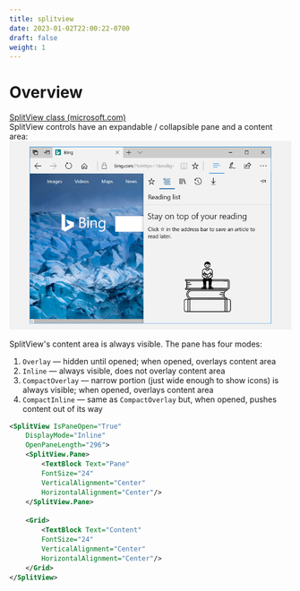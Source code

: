 ```yaml
---
title: splitview
date: 2023-01-02T22:00:22-0700
draft: false
weight: 1
---
```

# Overview
[SplitView class (microsoft.com)](https://learn.microsoft.com/en-us/windows/windows-app-sdk/api/winrt/microsoft.UI.Xaml.Controls.SplitView)  
SplitView controls have an expandable / collapsible pane and a content area:  
![Microsoft Edge split view example](./Design---Layouts-(Responsive-Layouts-w-XAML)_Panels-(Layout-panels)_SplitView-image1.png)

SplitView's content area is always visible.
The pane has four modes:
1.  `Overlay` — hidden until opened; when opened, overlays content area
2.  `Inline` — always visible, does not overlay content area
3.  `CompactOverlay` — narrow portion (just wide enough to show icons) is always visible; when opened, overlays content area
4.  `CompactInline` — same as `CompactOverlay` but, when opened, pushes content out of its way

```xml
<SplitView IsPaneOpen="True"
    DisplayMode="Inline"
    OpenPaneLength="296">
    <SplitView.Pane>
        <TextBlock Text="Pane"
        FontSize="24"
        VerticalAlignment="Center"
        HorizontalAlignment="Center"/>
    </SplitView.Pane>

    <Grid>
        <TextBlock Text="Content"
        FontSize="24"
        VerticalAlignment="Center"
        HorizontalAlignment="Center"/>
    </Grid>
</SplitView>
```
